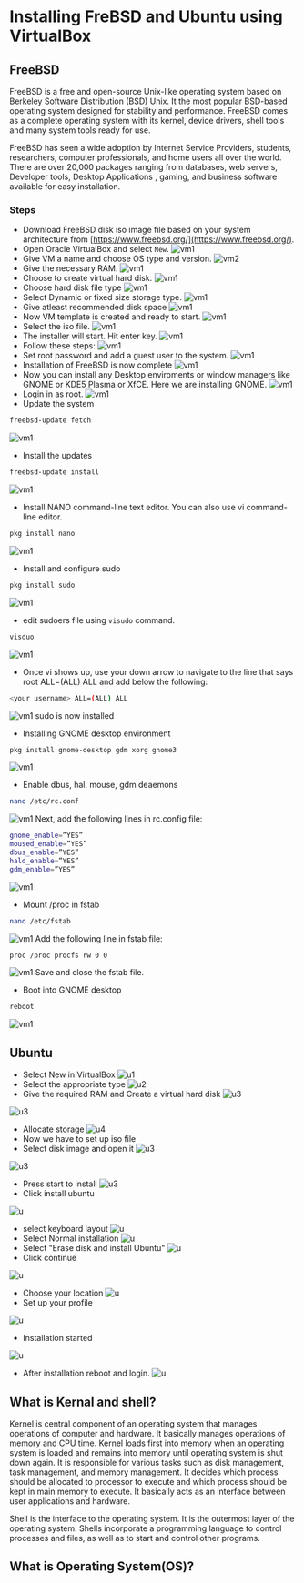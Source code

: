 # Installing FreBSD and Ubuntu using VirtualBox
## FreeBSD
FreeBSD is a free and open-source Unix-like operating system based on Berkeley Software Distribution (BSD) Unix. It the most popular BSD-based operating system designed for stability and performance. FreeBSD comes as a complete operating system with its kernel, device drivers, shell tools and many system tools ready for use.

FreeBSD has seen a wide adoption by Internet Service Providers, students, researchers, computer professionals, and home users all over the world. There are over 20,000 packages ranging from databases, web servers, Developer tools, Desktop Applications , gaming, and business software available for easy installation.

### Steps
- Download FreeBSD disk iso image file based on your system architecture from [https://www.freebsd.org/](https://www.freebsd.org/).
- Open Oracle VirtualBox and select `New`.
![vm1]()
- Give VM a name and choose OS type and version.
![vm2]()
- Give the necessary RAM.
![vm1]()
- Choose to create virtual hard disk.
![vm1]()
- Choose hard disk file type
![vm1]()
- Select Dynamic or fixed size storage type.
![vm1]()
- Give atleast recommended disk space
![vm1]()
- Now VM template is created and ready to start.
![vm1]()
- Select the iso file.
![vm1]()
- The installer will start. Hit enter key.
![vm1]()
- Follow these steps:
![vm1]()
- Set root password and add a guest user to the system.
![vm1]()
- Installation of FreeBSD is now complete
![vm1]()
- Now you can install any Desktop enviroments or window managers like GNOME or KDE5 Plasma or XfCE. Here we are installing GNOME.
![vm1]()
- Login in as root.
![vm1]()
- Update the system
```bash
freebsd-update fetch
```
![vm1]()
- Install the updates
```bash
freebsd-update install
```
![vm1]()
- Install NANO command-line text editor. You can also use vi command-line editor.
```bash
pkg install nano
```
![vm1]()
- Install and configure sudo
```bash
pkg install sudo
```
![vm1]()
- edit sudoers file using `visudo` command.
```bash
visduo
```
![vm1]()
- Once vi shows up, use your down arrow to navigate to the line that says root ALL=(ALL) ALL and add below the following:
```bash
<your username> ALL=(ALL) ALL
```
![vm1]()
sudo is now installed
- Installing GNOME desktop environment
```bash
pkg install gnome-desktop gdm xorg gnome3
```
![vm1]()
- Enable dbus, hal, mouse, gdm deaemons
```bash
nano /etc/rc.conf
```
![vm1]()
Next, add the following lines in rc.config file:
```bash
gnome_enable=”YES”
moused_enable=”YES”
dbus_enable=”YES”
hald_enable=”YES”
gdm_enable=”YES”
```
![vm1]()
- Mount /proc in fstab
```bash
nano /etc/fstab
```
![vm1]()
Add the following line in fstab file:
```bash
proc /proc procfs rw 0 0
```
![vm1]()
Save and close the fstab file.
- Boot into GNOME desktop
```bash
reboot
```
![vm1]()

## Ubuntu

- Select New in VirtualBox
![u1](https://www.freecodecamp.org/news/content/images/2019/11/start-1.png)
- Select the appropriate type
![u2](https://www.freecodecamp.org/news/content/images/2019/11/Screenshot--14-.png)
- Give the required RAM and Create a virtual hard disk
![u3](https://www.freecodecamp.org/news/content/images/2019/11/Screenshot--16-.png)

![u3](https://www.freecodecamp.org/news/content/images/2019/11/Screenshot--17--1.png)
- Allocate storage
![u4](https://www.freecodecamp.org/news/content/images/2019/11/Screenshot--18-.png)
- Now we have to set up iso file
- Select disk image and open it
![u3](https://www.freecodecamp.org/news/content/images/2019/11/Screenshot--23-.png)

![u3](https://www.freecodecamp.org/news/content/images/2019/11/Screenshot--25-.png)
- Press start to install
![u3](https://www.freecodecamp.org/news/content/images/2019/11/Screenshot--26-.png)
- Click install ubuntu

![u](https://www.freecodecamp.org/news/content/images/2019/11/Screenshot--27-.png)
- select keyboard layout
![u](https://www.freecodecamp.org/news/content/images/2019/11/Screenshot--29-.png)
- Select Normal installation
![u](https://www.freecodecamp.org/news/content/images/2019/11/Screenshot--30-.png)
- Select "Erase disk and install Ubuntu"
![u](https://www.freecodecamp.org/news/content/images/2019/11/Screenshot--31-.png)
- Click continue

![u](https://www.freecodecamp.org/news/content/images/2019/11/Screenshot--32-.png)
- Choose your location
![u](https://www.freecodecamp.org/news/content/images/2019/11/Screenshot--33-.png)
- Set up your profile

![u](https://www.freecodecamp.org/news/content/images/2019/11/Screenshot--34-.png)
- Installation started

![u](https://www.freecodecamp.org/news/content/images/2019/11/Screenshot--35-.png)
- After installation reboot and login.
![u](https://www.freecodecamp.org/news/content/images/2019/11/Screenshot--40-.png)

## What is Kernal and shell?

Kernel is central component of an operating system that manages operations of computer and hardware. It basically manages operations of memory and CPU time. Kernel loads first into memory when an operating system is loaded and remains into memory until operating system is shut down again. It is responsible for various tasks such as disk management, task management, and memory management. It decides which process should be allocated to processor to execute and which process should be kept in main memory to execute. It basically acts as an interface between user applications and hardware.

Shell is the interface to the operating system. It is the outermost layer of the operating system. Shells incorporate a programming language to control processes and files, as well as to start and control other programs.

## What is Operating System(OS)?

